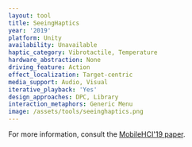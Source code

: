 ```yaml
---
layout: tool
title: SeeingHaptics
year: '2019'
platform: Unity
availability: Unavailable
haptic_category: Vibrotactile, Temperature
hardware_abstraction: None
driving_feature: Action
effect_localization: Target-centric
media_support: Audio, Visual
iterative_playback: 'Yes'
design_approaches: DPC, Library
interaction_metaphors: Generic Menu
image: /assets/tools/seeinghaptics.png
---
```

For more information, consult the [MobileHCI'19 paper](https://doi.org/10.1145/3338286.3340112).
